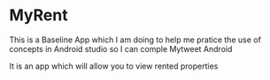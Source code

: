 # MyRent

This is a Baseline App which I am doing to help me pratice the use of concepts in Android studio so I can comple Mytweet Android

It is an app which will allow you to view rented properties 
